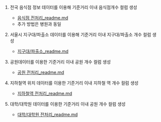1. 전국 음식점 정보 데이터를 이용해 기준거리 이내 음식점개수 컬럼 생성
   - [음식점 전처리_readme.md](https://github.com/dongwon0002/DataMininig_term)    
   - 추가 방법은 병원과 동일

2. 서울시 지구대/파출소 데이터를 이용해 기준거리 이내 지구대/파출소 개수 컬럼 생성
   - [지구대/파출소_readme.md](https://github.com/dongwon0002/DataMininig_term)
      
3. 공원데이터를 이용한 기준거리 이내 공원 개수 컬럼 생성    
   - [공원 전처리_readme.md](https://github.com/dongwon0002/DataMininig_term)

4. 지하철역 위치 데이터를 이용한 기준거리 이내 지하철 역 개수 컬럼 생성   
   - [지하철역 전처리_readme.md](https://github.com/dongwon0002/DataMininig_term)
 
5. 대학/대학원 데이터를 이용한 기준거리 이내 공원 개수 컬럼 생성   
   - [대학/대학원 전처리_readme.md](https://github.com/dongwon0002/DataMininig_term) 
   
